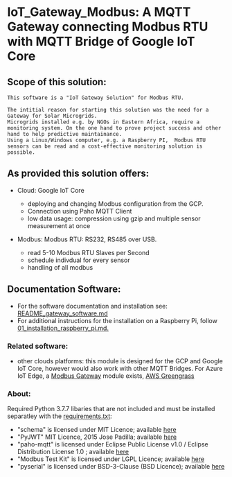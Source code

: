 # IoT_Gateway_Modbus: A MQTT Gateway connecting Modbus RTU with MQTT Bridge of Google IoT Core


## Scope of this solution:
	This software is a "IoT Gateway Solution" for Modbus RTU. 
	
	The intitial reason for starting this solution was the need for a Gateway for Solar Microgrids.
	Microgrids installed e.g. by NGOs in Eastern Africa, require a monitoring system. On the one hand to prove project success and other hand to help predictive maintainance. 
	Using a Linux/Windows computer, e.g. a Raspberry PI,  Modbus RTU sensors can be read and a cost-effective monitoring solution is possible. 

## As provided this solution offers:
- Cloud: Google IoT Core
	- deploying and changing Modbus configuration from the GCP.
	- Connection using Paho MQTT Client
	- low data usage: compression using gzip and multiple sensor measurement at once

- Modbus: Modbus RTU: RS232, RS485 over USB.
	- read 5-10 Modbus RTU Slaves per Second
	- schedule indivdual for every sensor
	- handling of all modbus

## Documentation Software:
- For the software documentation and installation see: [README_gateway_software.md](/src/README_gateway_software.md) 
- For additional instructions for the installation on a Raspberry Pi, follow [01_installation_raspberry_pi.md.](/implementation_raspberry_pi/01_installation_raspberry_pi.md) 

 ### Related software:
 - other clouds platforms: this module is designed for the GCP and Google IoT Core, however would also work with other MQTT Bridges.
 For Azure IoT Edge, a [Modbus Gateway](https://github.com/MicrosoftDocs/azure-docs/blob/master/articles/iot-edge/deploy-modbus-gateway.md)  module exists, [AWS Greengrass](https://docs.aws.amazon.com/greengrass/latest/developerguide/modbus-protocol-adapter-connector.html)
    
 ### About:
 Required Python 3.7.7 libaries that are not included and must be installed separatley with the [requirements.txt](/src/requirements.txt):
- "schema" is licensed under MIT Licence; available [here](https://pypi.org/project/schema/)  
- "PyJWT"  MIT Licence, 2015 Jose Padilla; available [here](https://pypi.org/project/PyJWT/)   
- "paho-mqtt"  is licensed under Eclipse Public License v1.0 / Eclipse Distribution License 1.0 ; available [here](https://pypi.org/project/paho-mqtt/)   
- "Modbus Test Kit" is licensed under LGPL Licence; available [here](https://pypi.org/project/modbus_tk/)   
- "pyserial"  is licensed under BSD-3-Clause (BSD Licence); available [here](https://pypi.org/project/pyserial/)   

